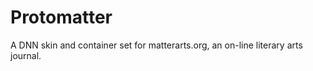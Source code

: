 Protomatter
===========

A DNN skin and container set for matterarts.org, an  on-line literary arts journal.